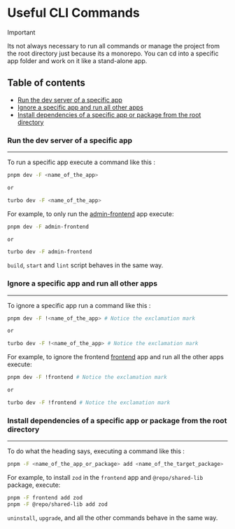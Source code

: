 # Useful CLI Commands

> [!IMPORTANT]
> Its not always necessary to run all commands or manage the project from the root directory just because its a monorepo. You can cd into a specific app folder and work on it like a stand-alone app.

## Table of contents

<ul>
    <li>
      <a href="#run-the-dev-server-of-a-specific-app">Run the dev server of a specific app</a>
    </li>
    <li><a href="#ignore-a-specific-app-and-run-all-other-apps">Ignore a specific app and run all other apps</a></li>
    <li><a href="#install-dependencies-of-a-specific-app-or-package-from-the-root directory">Install dependencies of a specific app or package from the root directory</a></li>
</ul>

### Run the dev server of a specific app

---

To run a specific app execute a command like this :

```sh
pnpm dev -F <name_of_the_app>

or

turbo dev -F <name_of_the_app>
```

For example, to only run the [admin-frontend](./apps/admin-frontend) app execute:

```sh
pnpm dev -F admin-frontend

or

turbo dev -F admin-frontend
```

`build`, `start` and `lint` script behaves in the same way.

### Ignore a specific app and run all other apps

---

To ignore a specific app run a command like this :

```sh
pnpm dev -F !<name_of_the_app> # Notice the exclamation mark

or

turbo dev -F !<name_of_the_app> # Notice the exclamation mark
```

For example, to ignore the frontend [frontend](./apps/frontend) app and run all the other apps execute:

```sh
pnpm dev -F !frontend # Notice the exclamation mark

or

turbo dev -F !frontend # Notice the exclamation mark
```

### Install dependencies of a specific app or package from the root directory

---

To do what the heading says, executing a command like this :

```sh
pnpm -F <name_of_the_app_or_package> add <name_of_the_target_package>
```

For example, to install `zod` in the `frontend` app and `@repo/shared-lib` package, execute:

```sh
pnpm -F frontend add zod
pnpm -F @repo/shared-lib add zod
```

`uninstall`, `upgrade`, and all the other commands behave in the same way.
